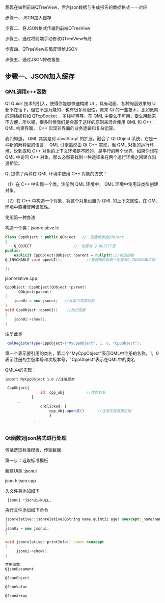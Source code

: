 

我现在做到前端QTreeView，后台json数据与生成报告的数据格式一一对应

步骤一、JSON加入缓存

步骤二、将JSON格式传输到前端QTreeView

步骤三、通过将前端手动修改QTreeView布局

步骤四、QTreeView布局反馈给JSON

步骤五、通过JSON修改报告



## 步骤一、JSON加入缓存

### QML调用c++函数

Qt Quick 技术的引入，使得你能够快速构建 UI ，具有动画、各种绚丽效果的 UI 都不在话下。但它不是万能的，也有很多局限性，原来 Qt 的一些技术，比如低阶的网络编程如 QTcpSocket ，多线程等等，在 QML 中要么不可用，要么用起来不方便，所以呢，很多时候我们是会基于这样的原则来混合使用 QML 和 C++： QML 构建界面， C++ 实现非界面的业务逻辑和复杂运算。

我们知道， QML 其实是对 JavaScript 的扩展，融合了 Qt Object 系统，它是一种新的解释型的语言， QML 引擎虽然由 Qt C++ 实现，但 QML 对象的运行环境，说到底和 C++ 对象的上下文环境是不同的，是平行的两个世界。如果你想在 QML 中访问 C++ 对象，那么必然要找到一种途径来在两个运行环境之间建立沟通桥梁。

Qt 提供了两种在 QML 环境中使用 C++ 对象的方式：

（1）在 C++ 中实现一个类，注册到 QML 环境中， QML 环境中使用该类型创建对象。

（2）在 C++ 中构造一个对象，将这个对象设置为 QML 的上下文属性，在 QML 环境中直接使用该属性。

使用第一种办法

构造一个类：jsonrelative.h:

````c++
class CppObject : public QObject   //一定要继承自QObject
{
    Q_OBJECT                   //一定要有 Q_OBJECT宏
public:
    explicit CppObject(QObject *parent = nullptr);//构造函数
Q_INVOKABLE void openUI();           //要调用的函数一定要有Q_INVOKABLE宏

};

````

jsonrelative.cpp:

````c++
CppObject::CppObject(QObject *parent)
    : QObject(parent)
{
    jsonUi = new jsonui;   //此类引用其他类
}
void CppObject::openUI()    //执行函数
{
    jsonUi->show();
}

````

注册此类

````c++
 qmlRegisterType<CppObject>("MyCppObject", 1, 0, "CppObject");

````

第一个<CppObject>表示要引用的类名，第二个"MyCppObject"表示QML中注册的名称，1，0表示注册的主版本号和次版本号，"CppObject"表示在QML中的类名

QML中的实现：

```xml
import MyCppObject 1.0 //注册版本
```

```javascript
 CppObject{
                id: cpp_obj          //类的别名
            }
    ...
                onClicked: {
                    cpp_obj.openUI()      //注册完成直接引用
                    }
             ...
            
```

### Qt函数对json格式进行处理

包括选取标准模板，传输数据

第一步：选取标准模板

新建Ui类::jsonui

json.h,json.cpp

头文件类添加如下

````c++
 jsonui *jsonUi=NULL;
````

执行文件添加如下命令

````c++
jsonrelative::jsonrelative(QString name,quint32 age) noexcept:_name(name),_age(age)
{
jsonUi = new jsonui;
}

void jsonrelative::printInfo() const noexcept
{
     jsonUi->show();
}
````







````c++
常用函数:
QjsonDocument

QJsonObject

QJsonValue

QJsonArray
````





````c++



````

